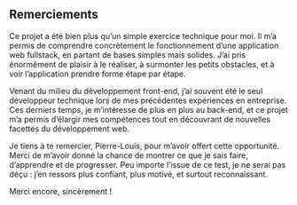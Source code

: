 ## Remerciements

Ce projet a été bien plus qu’un simple exercice technique pour moi. Il m’a permis de comprendre concrètement le fonctionnement d’une application web fullstack, en partant de bases simples mais solides. J’ai pris énormément de plaisir à le réaliser, à surmonter les petits obstacles, et à voir l’application prendre forme étape par étape.

Venant du milieu du développement front-end, j’ai souvent été le seul développeur technique lors de mes précédentes expériences en entreprise. Ces derniers temps, je m’intéresse de plus en plus au back-end, et ce projet m’a permis d’élargir mes compétences tout en découvrant de nouvelles facettes du développement web.

Je tiens à te remercier, Pierre-Louis, pour m’avoir offert cette opportunité. Merci de m’avoir donné la chance de montrer ce que je sais faire, d’apprendre et de progresser. Peu importe l’issue de ce test, je ne serai pas déçu : j’en ressors plus confiant, plus motivé, et surtout reconnaissant.

Merci encore, sincèrement !